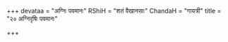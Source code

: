 +++
devataa = "अग्निः पवमानः"
RShiH = "शतं वैखानसाः"
ChandaH = "गायत्री"
title = "२० अग्निरृषिः पवमानः"

+++
